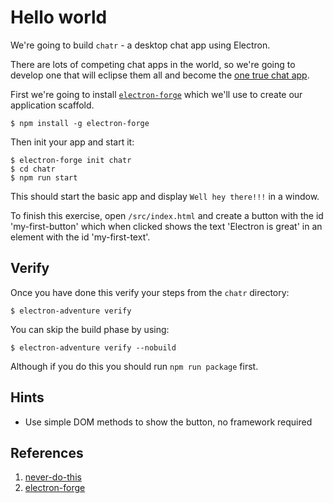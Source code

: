 # Hello world

We're going to build `chatr` - a desktop chat app using Electron.

There are lots of competing chat apps in the world, so we're going to develop one that will eclipse them all and become the [one true chat app](never-do-this).

First we're going to install [`electron-forge`](electron-forge) which we'll use to create our application scaffold.

```
$ npm install -g electron-forge
```

Then init your app and start it:

```
$ electron-forge init chatr
$ cd chatr
$ npm run start
```

This should start the basic app and display `Well hey there!!!` in a window.

To finish this exercise, open `/src/index.html` and create a button with the id 'my-first-button' which when clicked shows the text 'Electron is great' in an element with the id 'my-first-text'.

## Verify

Once you have done this verify your steps from the `chatr` directory:

```
$ electron-adventure verify
```

You can skip the build phase by using:

```
$ electron-adventure verify --nobuild
```

Although if you do this you should run `npm run package` first.

## Hints

* Use simple DOM methods to show the button, no framework required

## References

1. [never-do-this](https://xkcd.com/927/)
1. [electron-forge](https://www.npmjs.com/package/electron-forge)
